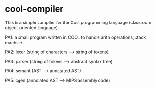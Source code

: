 # cool-compiler
This is a simple compiler for the Cool programming language (classroom object-oriented language).


PA1: a small program written in COOL to handle arith operations, stack machine.

PA2: lexer (string of characters --> string of tokens)

PA3: parser (string of tokens --> abstract syntax tree)

PA4: semant (AST --> annotated AST)

PA5: cgen (annotated AST --> MIPS assembly code)
